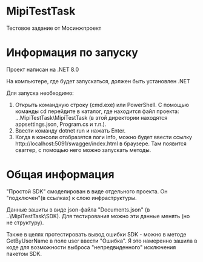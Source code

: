 # MipiTestTask
Тестовое задание от Мосинжпроект

# Информация по запуску
Проект написан на .NET 8.0

На компьютере, где будет запускаться, должен быть установлен .NET

Для запуска необходимо: 
1. Открыть командную строку (cmd.exe) или PowerShell. 
С помощью команды cd перейдите в каталог, где находится файл проекта: ...MipiTestTask\MipiTestTask (в этой директории находятся appsettings.json, Program.cs и т.п.). 
2. Ввести команду dotnet run и нажать Enter. 
3. Когда в консоли отобразятся логи info, можно будет ввести ссылку http://localhost:5091/swagger/index.html в браузере. 
Там появится сваггер, с помощью него можно запускать методы.

# Общая информация
"Простой SDK" смоделирован в виде отдельного проекта. Он "подключен"(в ссылках) к слою инфраструктуры.

Данные зашиты в виде json-файла "Documents.json" (в ..\MipiTestTask\SDK). Для тестирования можно эти данные менять (но не структуру). 

Также в целях протестировать вывод ошибки SDK - можно в методе GetByUserName в поле user ввести "Ошибка". Я это намеренно зашила в коде для возможности выброса "непредвиденного" исключения пакетом SDK.
